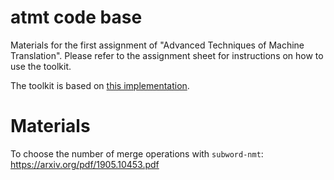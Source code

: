 # atmt code base
Materials for the first assignment of "Advanced Techniques of Machine Translation".
Please refer to the assignment sheet for instructions on how to use the toolkit.

The toolkit is based on [this implementation](https://github.com/demelin/nmt_toolkit).

# Materials

To choose the number of merge operations with `subword-nmt`: https://arxiv.org/pdf/1905.10453.pdf